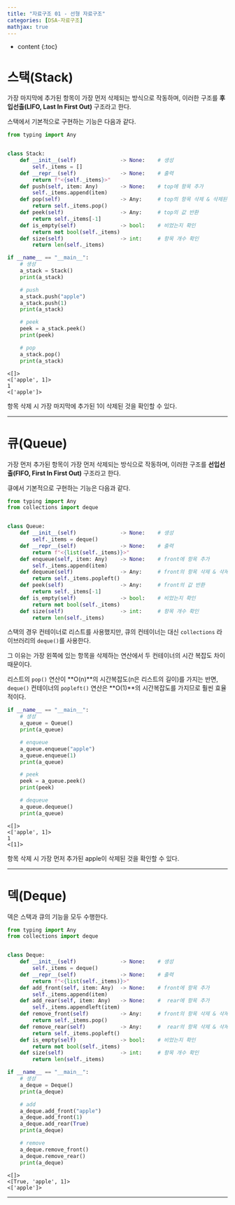 ```yaml
---
title: "자료구조 01 - 선형 자료구조"
categories: [DSA-자료구조]
mathjax: true
---
```


* content
{:toc}
# 스택(Stack)

가장 마지막에 추가된 항목이 가장 먼저 삭제되는 방식으로 작동하며, 이러한 구조를 **후입선출(LIFO, Last In First Out)** 구조라고 한다. 

스택에서 기본적으로 구현하는 기능은 다음과 같다.

```python
from typing import Any


class Stack:
    def __init__(self)              -> None:    # 생성
        self._items = []
    def __repr__(self)              -> None:    # 출력
        return f"<{self._items}>"
    def push(self, item: Any)       -> None:    # top에 항목 추가
        self._items.append(item)
    def pop(self)                   -> Any:     # top의 항목 삭제 & 삭제된 값 반환
        return self._items.pop()
    def peek(self)                  -> Any:     # top의 값 반환
        return self._items[-1]
    def is_empty(self)              -> bool:    # 비었는지 확인
        return not bool(self._items)
    def size(self)                  -> int:     # 항목 개수 확인
        return len(self._items)
```

```py
if __name__ == "__main__":
    # 생성
    a_stack = Stack()
    print(a_stack)

    # push
    a_stack.push("apple")
    a_stack.push(1)
    print(a_stack)

    # peek
    peek = a_stack.peek()
    print(peek)

    # pop
    a_stack.pop()
    print(a_stack)
```

```
<[]>
<['apple', 1]>        
1
<['apple']>
```

항목 삭제 시 가장 마지막에 추가된 1이 삭제된 것을 확인할 수 있다.

---

# 큐(Queue)

가장 먼저 추가된 항목이 가장 먼저 삭제되는 방식으로 작동하며, 이러한 구조를 **선입선출(FIFO, First In First Out)** 구조라고 한다. 

큐에서 기본적으로 구현하는 기능은 다음과 같다.

```python
from typing import Any
from collections import deque


class Queue:
    def __init__(self)              -> None:    # 생성
        self._items = deque()
    def __repr__(self)              -> None:    # 출력
        return f"<{list(self._items)}>"
    def enqueue(self, item: Any)    -> None:    # front에 항목 추가
        self._items.append(item)
    def dequeue(self)               -> Any:     # front의 항목 삭제 & 삭제된 값 반환
        return self._items.popleft()
    def peek(self)                  -> Any:     # front의 값 반환
        return self._items[-1]
    def is_empty(self)              -> bool:    # 비었는지 확인
        return not bool(self._items)
    def size(self)                  -> int:     # 항목 개수 확인
        return len(self._items)
```

스택의 경우 컨테이너로 리스트를 사용했지만, 큐의 컨테이너는 대신 `collections` 라이브러리의 `deque()`를 사용한다. 

그 이유는 가장 왼쪽에 있는 항목을 삭제하는 연산에서 두 컨테이너의 시간 복잡도 차이 때문이다. 

리스트의 `pop()` 연산이 **O(n)**의 시간복잡도(n은 리스트의 길이)를 가지는 반면, `deque()` 컨테이너의 `popleft()` 연산은 **O(1)**의 시간복잡도를 가지므로 훨씬 효율적이다.

```python
if __name__ == "__main__":
    # 생성
    a_queue = Queue()
    print(a_queue)

    # enqueue
    a_queue.enqueue("apple")
    a_queue.enqueue(1)
    print(a_queue)

    # peek
    peek = a_queue.peek()
    print(peek)

    # dequeue
    a_queue.dequeue()
    print(a_queue)
```

```
<[]>
<['apple', 1]>        
1
<[1]>
```

항목 삭제 시 가장 먼저 추가된 apple이 삭제된 것을 확인할 수 있다.

---

# 덱(Deque)

덱은 스택과 큐의 기능을 모두 수행한다.

```python
from typing import Any
from collections import deque


class Deque:
    def __init__(self)              -> None:    # 생성
        self._items = deque()
    def __repr__(self)              -> None:    # 출력
        return f"<{list(self._items)}>"
    def add_front(self, item: Any)  -> None:    # front에 항목 추가
        self._items.append(item)
    def add_rear(self, item: Any)   -> None:    #  rear에 항목 추가
        self._items.appendleft(item)
    def remove_front(self)          -> Any:     # front의 항목 삭제 & 삭제된 값 반환
        return self._items.pop()
    def remove_rear(self)           -> Any:     #  rear의 항목 삭제 & 삭제된 값 반환
        return self._items.popleft()
    def is_empty(self)              -> bool:    # 비었는지 확인
        return not bool(self._items)
    def size(self)                  -> int:     # 항목 개수 확인
        return len(self._items)
```

```python
if __name__ == "__main__":
    # 생성
    a_deque = Deque()
    print(a_deque)

    # add
    a_deque.add_front("apple")
    a_deque.add_front(1)
    a_deque.add_rear(True)
    print(a_deque)

    # remove
    a_deque.remove_front()
    a_deque.remove_rear()
    print(a_deque)
```

```
<[]>
<[True, 'apple', 1]>
<['apple']>
```

---

